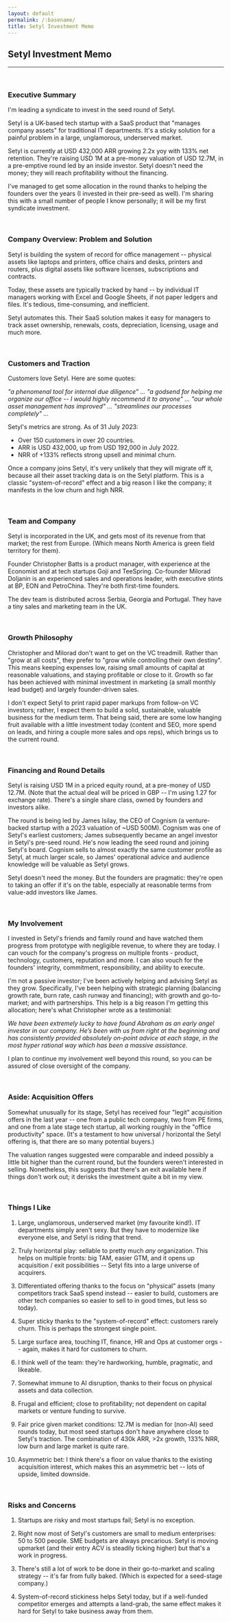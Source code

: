 ```yaml
---
layout: default
permalink: /:basename/
title: Setyl Investment Memo
---
```


## Setyl Investment Memo

----

<br/> 

### Executive Summary

I'm leading a syndicate to invest in the seed round of Setyl.

Setyl is a UK-based tech startup with a SaaS product that "manages company assets" for traditional IT departments.  It's a sticky solution for a painful problem in a large, unglamorous, underserved market. 

Setyl is currently at USD 432,000 ARR growing 2.2x yoy with 133% net retention. They're raising USD 1M at a pre-money valuation of USD 12.7M, in a pre-emptive round led by an inside investor.  Setyl doesn't need the money; they will reach profitability without the financing.  

I've managed to get some allocation in the round thanks to helping the founders over the years (I invested in their pre-seed as well). I'm sharing this with a small number of people I know personally; it will be my first syndicate investment.

<br/> 

### Company Overview: Problem and Solution

Setyl is building the system of record for office management -- physical assets like laptops and printers, office chairs and desks, printers and routers, plus digital assets like software licenses, subscriptions and contracts.  

Today, these assets are typically tracked by hand -- by individual IT managers working with Excel and Google Sheets, if not paper ledgers and files.  It's tedious, time-consuming, and inefficient.  

Setyl automates this.  Their SaaS solution makes it easy for managers to track asset ownership, renewals, costs, depreciation, licensing, usage and much more.

<br/> 

### Customers and Traction

Customers love Setyl.  Here are some quotes:

*"a phenomenal tool for internal due diligence" ... "a godsend for helping me organize our office -- I would highly recommend it to anyone" ... "our whole asset management has improved" ... "streamlines our processes completely" ...*

Setyl's metrics are strong.  As of 31 July 2023:

* Over 150 customers in over 20 countries.  
* ARR is USD 432,000, up from USD 192,000 in July 2022.  
* NRR of +133% reflects strong upsell and minimal churn.

Once a company joins Setyl, it's very unlikely that they will migrate off it, because all their asset tracking data is on the Setyl platform.   This is a classic "system-of-record" effect and a big reason I like the company; it manifests in the low churn and high NRR.

<br/> 

### Team and Company

Setyl is incorporated in the UK, and gets most of its revenue from that market; the rest from Europe.  (Which means North America is green field territory for them).

Founder Christopher Batts is a product manager, with experience at the Economist and at tech startups Goji and TeeSpring.  Co-founder Milorad Doljanin is an experienced sales and operations leader, with executive stints at BP, EON and PetroChina.  They're both first-time founders.  

The dev team is distributed across Serbia, Georgia and Portugal.  They have a tiny sales and marketing team in the UK.

<br/> 

### Growth Philosophy

Christopher and Milorad don't want to get on the VC treadmill.  Rather than "grow at all costs", they prefer to "grow while controlling their own destiny".  This means keeping expenses low, raising small amounts of capital at reasonable valuations, and staying profitable or close to it.  Growth so far has been achieved with minimal investment in marketing (a small monthly lead budget) and largely founder-driven sales. 

I don't expect Setyl to print rapid paper markups from follow-on VC investors; rather, I expect them to build a solid, sustainable, valuable business for the medium term.  That being said, there are some low hanging fruit available with a little investment today (content and SEO, more spend on leads, and hiring a couple more sales and ops reps), which brings us to the current round.

<br/> 

### Financing and Round Details

Setyl is raising USD 1M in a priced equity round, at a pre-money of USD 12.7M.  (Note that the actual deal will be priced in GBP -- I'm using 1.27 for exchange rate).  There's a single share class, owned by founders and investors alike.

The round is being led by James Isilay, the CEO of Cognism (a venture-backed startup with a 2023 valuation of ~USD 500M).  Cognism was one of Setyl's earliest customers; James subsequently became an angel investor in Setyl's pre-seed round.  He's now leading the seed round and joining Setyl's board.  Cognism sells to almost exactly the same customer profile as Setyl, at much larger scale, so James' operational advice and audience knowledge will be valuable as Setyl grows.

Setyl doesn't need the money.  But the founders are pragmatic: they're open to taking an offer if it's on the table, especially at reasonable terms from value-add investors like James.

<br/> 

### My Involvement

I invested in Setyl's friends and family round and have watched them progress from prototype with negligible revenue, to where they are today.  I can vouch for the company's progress on multiple fronts - product, technology, customers, reputation and more.  I can also vouch for the founders' integrity, commitment, responsibility, and ability to execute.  

I'm not a passive investor; I've been actively helping and advising Setyl as they grow.  Specifically, I've been helping with strategic planning (balancing growth rate, burn rate, cash runway and financing); with growth and go-to-market; and with partnerships.  This help is a big reason I'm getting this allocation; here's what Christopher wrote as a testimonial:

*We have been extremely lucky to have found Abraham as an early angel investor in our company. He’s been with us from right at the beginning and has consistently provided absolutely on-point advice at each stage, in the most hyper rational way which has been a massive assistance.*

I plan to continue my involvement well beyond this round, so you can be assured of close oversight of the company.

<br/> 

### Aside: Acquisition Offers

Somewhat unusually for its stage, Setyl has received four "legit" acquisition offers in the last year -- one from a public tech company, two from PE firms, and one from a late stage tech startup, all working roughly in the "office productivity" space.   (It's a testament to how universal / horizontal the Setyl offering is, that there are so many potential buyers.)  

The valuation ranges suggested were comparable and indeed possibly a little bit higher than the current round, but the founders weren't interested in selling.  Nonetheless, this suggests that there's an exit available here if things don't work out; it derisks the investment quite a bit in my view.

<br/> 

### Things I Like

1. Large, unglamorous, underserved market (my favourite kind!).  IT departments simply aren't sexy.  But they have to modernize like everyone else, and Setyl is riding that trend. 

2. Truly horizontal play: sellable to pretty much *any* organization.  This helps on multiple fronts: big TAM, easier GTM, and it opens up acquisition / exit possibilities -- Setyl fits into a large universe of acquirers.

3. Differentiated offering thanks to the focus on "physical" assets (many competitors track SaaS spend instead -- easier to build, customers are other tech companies so easier to sell to in good times, but less so today).

4. Super sticky thanks to the "system-of-record" effect: customers rarely churn.  This is perhaps the strongest single point.

5. Large surface area, touching IT, finance, HR and Ops at customer orgs -- again, makes it hard for customers to churn.

6. I think well of the team: they're hardworking, humble, pragmatic, and likeable.

7. Somewhat immune to AI disruption, thanks to their focus on physical assets and data collection.  

8. Frugal and efficient; close to profitability; not dependent on capital markets or venture funding to survive.

9. Fair price given market conditions: 12.7M is median for (non-AI) seed rounds today, but most seed startups don't have anywhere close to Setyl's traction.  The combination of 430k ARR, >2x growth, 133% NRR, low burn and large market is quite rare.

10. Asymmetric bet: I think there's a floor on value thanks to the existing acquisition interest, which makes this an asymmetric bet -- lots of upside, limited downside.

<br/> 

### Risks and Concerns

1. Startups are risky and most startups fail; Setyl is no exception.

2. Right now most of Setyl's customers are small to medium enterprises: 50 to 500 people.  SME budgets are always precarious.  Setyl is moving upmarket (and their entry ACV is steadily ticking higher) but that's a work in progress.

3. There's still a lot of work to be done in their go-to-market and scaling strategy -- it's far from fully baked.  (Which is expected for a seed-stage company.)

4. System-of-record stickiness helps Setyl today, but if a well-funded competitor emerges and attempts a land-grab, the same effect makes it hard for Setyl to take business away from them.



<!--

# Deal Terms


Here are the deal terms:

* Round: Seed
* Raising As: Equity (ordinary shares)
* Amount: GBP 800k ~= USD 1M
* Valuation: GBP 10M pre-money ~= USD 12.7M
* Allocation: GBP 200k ~= USD 250k
* Syndication Fee: 4%
* Management Fee: 1% annually for 7 years
* Carry: 20%



# Footnotes



I've invested 3x my usual angel cheque size into Setyl, which gives you a sense of my commitment).

Quite apart from the gains in efficiency (time saved for IT managers), Setyl has a direct ROI in terms of optimizing usage: they help companies not pay for assets they aren't using, whether physical or digital.


True AI companies tend to be high variance -- lofty valuations, massive capital needs, lots of competition, rapid growth but also potential zeros depending on industry scenarios -- making them tricky for investors.  But non-AI companies are also in a tough spot -- they could be completely disrupted by AI.  Setyl is interesting because it can't be easily disrupted by AI per se -- because of the physical data collection and organization aspect. 

Over the last 3 years, I've tracked / evaluate close to 1000 pre-seed and seed startups.  I'd put Setyl in the top 20, and probably the top 10 of deals that I've seen (noting that I don't chase after the g).  It's not about individual numbers, but rather about the combination of all of them: it's unusual to find a company with this combination of decent growth, low churn, good upsell, efficient burn and very reasonable valuation.

I'm basing the fee structure on 5 AngelList syndicates that I'm a member of.  I like Ben Zises'

There is a 1% annual management fee paid over 7 years to the manager of this SPV (Super Angel Syndicate). Averaged over 10 years, this is 0.7% per year and works out to $70 total for a $1k investment. This is separate from the relatively small setup/admin fee that AngelList charges to handle all legal, tax/accounting, software, compliance and regulatory expenses over the life of the investment. After completing more than 20 SPVs, it is clear to me the amount of work that is involved. First, to secure allocations in often highly competitive rounds (which can be years in the making), then to work with the founders to collect, compile and present the information, prepare, and launch, provide IR support, and ongoing updates to investors. With 350+ investors across SuperAngel SPVs, it has proven to be a substantial time commitment and one that takes me away from other fee opportunities. As we grow, the management fee is extremely helpful in covering the costs involved in leading a top-tier angel fund and syndicate. You can learn more about AngelList SPV fees here and here.  


-->

